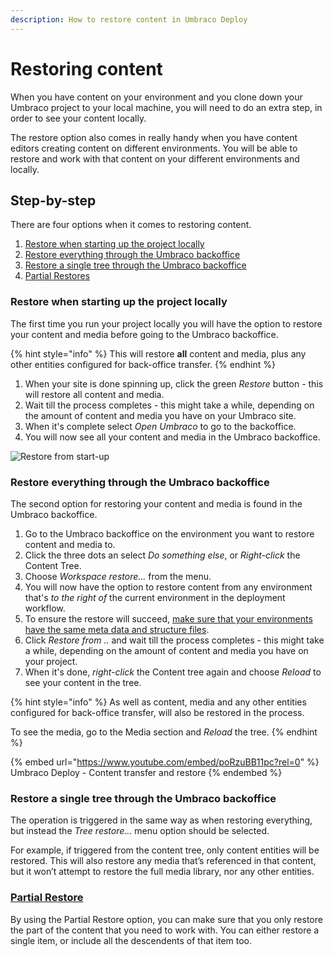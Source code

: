 ```yaml
---
description: How to restore content in Umbraco Deploy
---
```


# Restoring content

When you have content on your environment and you clone down your Umbraco project to your local machine, you will need to do an extra step, in order to see your content locally.

The restore option also comes in really handy when you have content editors creating content on different environments. You will be able to restore and work with that content on your different environments and locally.

## Step-by-step

There are four options when it comes to restoring content.

1. [Restore when starting up the project locally](./#restore-when-starting-up-the-project-locally)
2. [Restore everything through the Umbraco backoffice](./#restore-everything-through-the-umbraco-backoffice)
3. [Restore a single tree through the Umbraco backoffice](./#restore-a-single-tree-through-the-umbraco-backoffice)
4. [Partial Restores](partial-restore.md)

### Restore when starting up the project locally

The first time you run your project locally you will have the option to restore your content and media before going to the Umbraco backoffice.

{% hint style="info" %}
This will restore **all** content and media, plus any other entities configured for back-office transfer.
{% endhint %}

1. When your site is done spinning up, click the green _Restore_ button - this will restore all content and media.
2. Wait till the process completes - this might take a while, depending on the amount of content and media you have on your Umbraco site.
3. When it's complete select _Open Umbraco_ to go to the backoffice.
4. You will now see all your content and media in the Umbraco backoffice.

![Restore from start-up](../../../umbraco-cloud/deployment/restoring-content/images/Normal-Restore.gif)

### Restore everything through the Umbraco backoffice

The second option for restoring your content and media is found in the Umbraco backoffice.

1. Go to the Umbraco backoffice on the environment you want to restore content and media to.
2. Click the three dots an select _Do something else_, or _Right-click_ the Content Tree.
3. Choose _Workspace restore..._ from the menu.
4. You will now have the option to restore content from any environment that's _to the right of_ the current environment in the deployment workflow.
5. To ensure the restore will succeed, [make sure that your environments have the same meta data and structure files](../deploying-changes.md).
6. Click _Restore from .._ and wait till the process completes - this might take a while, depending on the amount of content and media you have on your project.
7. When it's done, _right-click_ the Content tree again and choose _Reload_ to see your content in the tree.

{% hint style="info" %}
As well as content, media and any other entities configured for back-office transfer, will also be restored in the process.

To see the media, go to the Media section and _Reload_ the tree.
{% endhint %}

{% embed url="https://www.youtube.com/embed/poRzuBB11pc?rel=0" %}
Umbraco Deploy - Content transfer and restore
{% endembed %}

### Restore a single tree through the Umbraco backoffice

The operation is triggered in the same way as when restoring everything, but instead the _Tree restore..._ menu option should be selected.

For example, if triggered from the content tree, only content entities will be restored. This will also restore any media that’s referenced in that content, but it won’t attempt to restore the full media library, nor any other entities.

### [Partial Restore](partial-restore.md)

By using the Partial Restore option, you can make sure that you only restore the part of the content that you need to work with. You can either restore a single item, or include all the descendents of that item too.
